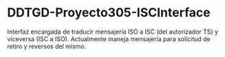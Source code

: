 # DDTGD-Proyecto305-ISCInterface
Interfaz encargada de traducir mensajería ISO a ISC (del autorizador TS) y viceversa (ISC a ISO). Actualmente maneja mensajería para solicitud de retiro y reversos del mismo.
